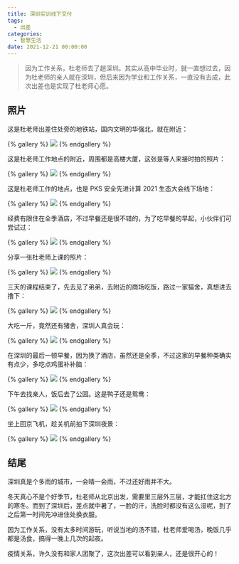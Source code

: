 ```yaml
---
title: 深圳实训线下交付
tags:
  - 出差
categories:
  - 智慧生活
date: 2021-12-21 00:00:00
---
```


> 因为工作关系，杜老师去了趟深圳。其实从高中毕业时，就一直想过去，因为杜老师的亲人就在深圳，但后来因为学业和工作关系，一直没有去成，此次出差也是实现了杜老师心愿。

<!-- more -->

## 照片

这是杜老师出差住处旁的地铁站，国内文明的华强北，就在附近：

{% gallery %}
![](https://cdn.dusays.com/2021/12/415-1.jpg/1)
{% endgallery %}

这是杜老师工作地点的附近，周围都是高楼大厦，这张是等人来接时拍的照片：

{% gallery %}
![](https://cdn.dusays.com/2021/12/415-2.jpg/1)
{% endgallery %}

这是杜老师工作的地点，也是 PKS 安全先进计算 2021 生态大会线下场地：

{% gallery %}
![](https://cdn.dusays.com/2021/12/415-3.jpg/1)
{% endgallery %}

经费有限住在全季酒店，不过早餐还是很不错的，为了吃早餐的早起，小伙伴们可尝试过：

{% gallery %}
![](https://cdn.dusays.com/2021/12/415-4.jpg/1)
{% endgallery %}

分享一张杜老师上课的照片：

{% gallery %}
![](https://cdn.dusays.com/2021/12/415-5.jpg/1)
{% endgallery %}

三天的课程结束了，先去见了弟弟，去附近的商场吃饭，路过一家猫舍，真想进去撸下：

{% gallery %}
![](https://cdn.dusays.com/2021/12/415-6.jpg/1)
{% endgallery %}

大吃一斤，竟然还有猪舍，深圳人真会玩：

{% gallery %}
![](https://cdn.dusays.com/2021/12/415-7.jpg/1)
{% endgallery %}

在深圳的最后一顿早餐，因为换了酒店，虽然还是全季，不过这家的早餐种类确实有点少，多吃点鸡蛋补补脑：

{% gallery %}
![](https://cdn.dusays.com/2021/12/415-8.jpg/1)
{% endgallery %}

下午去找亲人，饭后去了公园。这是鸭子还是鸳鸯：

{% gallery %}
![](https://cdn.dusays.com/2021/12/415-9.jpg/1)
{% endgallery %}

坐上回京飞机，趁关机前拍下深圳夜景：

{% gallery %}
![](https://cdn.dusays.com/2021/12/415-10.jpg/1)
{% endgallery %}

## 结尾

深圳真是个多雨的城市，一会晴一会雨，不过还好雨并不大。

冬天真心不是个好季节，杜老师从北京出发，需要里三层外三层，才能扛住这北方的寒冬。而到了深圳后，差点就中暑了，一脸的汗，洗脸时都没有这么湿呢，到了之后第一时间先冲进住处换衣服。

因为工作关系，没有太多时间游玩，听说当地的汤不错，杜老师爱喝汤，晚饭几乎都是汤食，搞得一晚上几次的起夜。

疫情关系，许久没有和家人团聚了，这次出差可以看到亲人，还是很开心的！

